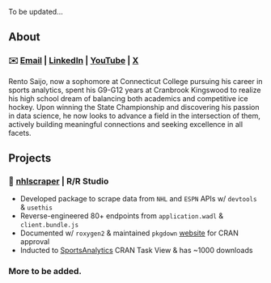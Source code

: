 To be updated...

## About
### ✉️ [Email](mailto:rentosaijo0527@gmail.com) | [LinkedIn](https://www.linkedin.com/in/rentosaijo/) | [YouTube](https://youtu.be/hGM1t6usDQ8?si=D6O6WBWfQFrLhNOu) | [X](https://x.com/RentoSaijo)
Rento Saijo, now a sophomore at Connecticut College pursuing his career in sports analytics, spent his G9-G12 years at Cranbrook Kingswood to realize his high school dream of balancing both academics and competitive ice hockey. Upon winning the State Championship and discovering his passion in data science, he now looks to advance a field in the intersection of them, actively building meaningful connections and seeking excellence in all facets.

## Projects
### 🏒 [nhlscraper](https://github.com/RentoSaijo/nhlscraper) | R/R Studio
- Developed package to scrape data from `NHL` and `ESPN` APIs w/ `devtools` & `usethis`
- Reverse-engineered 80+ endpoints from `application.wadl` & `client.bundle.js`
- Documented w/ `roxygen2` & maintained `pkgdown` [website](https://rentosaijo.github.io/nhlscraper/) for CRAN approval
- Inducted to [SportsAnalytics](https://CRAN.R-project.org/view=SportsAnalytics) CRAN Task View & has ~1000 downloads

### More to be added.
